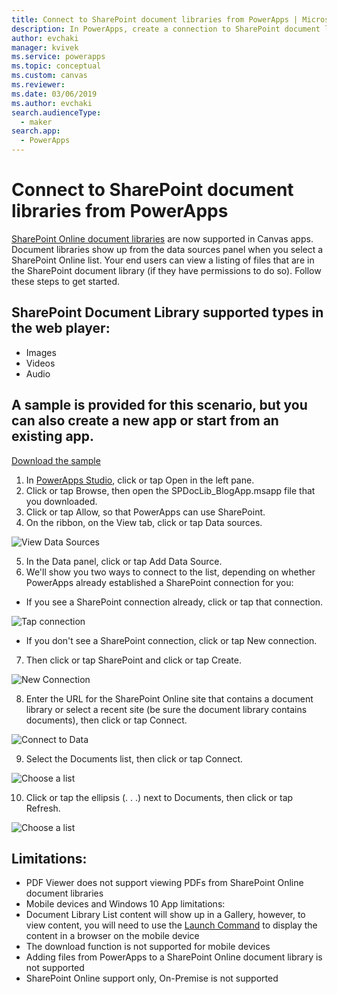 ```yaml
---
title: Connect to SharePoint document libraries from PowerApps | Microsoft Docs
description: In PowerApps, create a connection to SharePoint document library.
author: evchaki
manager: kvivek
ms.service: powerapps
ms.topic: conceptual
ms.custom: canvas
ms.reviewer: 
ms.date: 03/06/2019
ms.author: evchaki
search.audienceType: 
  - maker
search.app: 
  - PowerApps
---
```

# Connect to SharePoint document libraries from PowerApps
[SharePoint Online document libraries](https://support.office.com/en-us/article/What-is-a-document-library-3b5976dd-65cf-4c9e-bf5a-713c10ca2872) are now supported in Canvas apps. Document libraries show up from the data sources panel when you select a SharePoint Online list.  Your end users can view a listing of files that are in the SharePoint document library (if they have permissions to do so). Follow these steps to get started.

## SharePoint Document Library supported types in the web player:
*	Images
*	Videos
*	Audio


## A sample is provided for this scenario, but you can also create a new app or start from an existing app.
[Download the sample](./media/sp_doclib/spdoclib_blogapp.msapp)

1.	In [PowerApps Studio](https://create.powerapps.com/studio/), click or tap Open in the left pane.
2.	Click or tap Browse, then open the SPDocLib_BlogApp.msapp file that you downloaded.
3.	Click or tap Allow, so that PowerApps can use SharePoint.
4.	On the ribbon, on the View tab, click or tap Data sources.

 ![View Data Sources](./media/sp_doclib/view_ds.png)
 
5.	In the Data panel, click or tap Add Data Source.
6.	We'll show you two ways to connect to the list, depending on whether PowerApps already established a SharePoint connection for you:
*	If you see a SharePoint connection already, click or tap that connection.

  ![Tap connection](./media/sp_doclib/data_sp_newconn.png)
  
*	If you don't see a SharePoint connection, click or tap New connection.
7.	Then click or tap SharePoint and click or tap Create.

  ![New Connection](./media/sp_doclib/data_create.png)
  
8.	Enter the URL for the SharePoint Online site that contains a document library or select a recent site (be sure the document library contains documents), then click or tap Connect.

 ![Connect to Data](./media/sp_doclib/data_connect.png)
 
9.	Select the Documents list, then click or tap Connect.

 ![Choose a list](./media/sp_doclib/data_choose.png)
 
10.	Click or tap the ellipsis (. . .) next to Documents, then click or tap Refresh.

 ![Choose a list](./media/sp_doclib/doc_ellipsis.png)


## Limitations:
*	PDF Viewer does not support viewing PDFs from SharePoint Online document libraries
*	Mobile devices and Windows 10 App limitations:
  *	Document Library List content will show up in a Gallery, however, to view content, you will need to use the [Launch Command](https://docs.microsoft.com/en-us/powerapps/maker/canvas-apps/functions/function-param) to display the content in a browser on the mobile device
  * The download function is not supported for mobile devices
*	Adding files from PowerApps to a SharePoint Online document library is not supported
*	SharePoint Online support only, On-Premise is not supported
